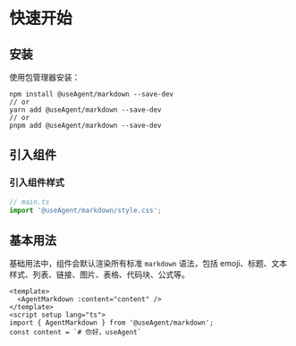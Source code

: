 # 快速开始

## 安装

使用包管理器安装：

```shell
npm install @useAgent/markdown --save-dev
// or
yarn add @useAgent/markdown --save-dev
// or
pnpm add @useAgent/markdown --save-dev
```

## 引入组件

### 引入组件样式

```ts
// main.ts
import '@useAgent/markdown/style.css';
```

## 基本用法

基础用法中，组件会默认渲染所有标准 `markdown` 语法，包括 emoji、标题、文本样式、列表、链接、图片、表格、代码块、公式等。

```vue
<template>
  <AgentMarkdown :content="content" />
</template>
<script setup lang="ts">
import { AgentMarkdown } from '@useAgent/markdown';
const content = `# 你好，useAgent`
```

